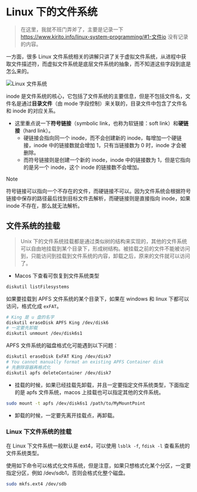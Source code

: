 # Linux 下的文件系统

> 在这里，我就不班门弄斧了，主要是记录一下 <https://www.kirito.info/linux-system-programming/#1-文件io> 没有记录的内容。

一方面，很多 Linux 文件系统相关的讲解只讲了关于虚拟文件系统，从进程中获取文件描述符，而虚拟文件系统是底层文件系统的抽象，而不知道这些字段到底是怎么来的。

![Linux 文件系统](./img/file.png)

inode 是文件系统的核心，它包括了文件系统的主要信息，但是不包括文件名，文件名是通过**目录文件**（由 mode 字段控制）来关联的，目录文件中包含了文件名和 inode 的对应关系。

* 这里重点说一下**符号链接**（symbolic link，也称为软链接：soft link）和**硬链接**（hard link）。
  * 硬链接会指向同一个 inode，而不会创建新的 inode，每增加一个硬链接，inode 中的链接数就会增加 1，只有当链接数为 0 时，inode 才会被删除。
  * 而符号链接则是创建一个新的 inode，inode 中的链接数为 1，但是它指向的是另一个 inode，这个 inode 的链接数不会增加。

> [!NOTE]
> 符号链接可以指向一个不存在的文件，而硬链接不可以。因为文件系统会根据符号链接中保存的路径最后找到目标文件去解析，而硬链接则是直接指向 inode，如果 inode 不存在，那么就无法解析。

## 文件系统的挂载

> Unix 下的文件系统挂载都是通过类似树的结构来实现的，其他的文件系统可以自由地挂载到某个目录下，形成树结构。被挂载之前的文件不能被访问到，只能访问到挂载到文件系统的内容，卸载之后，原来的文件就可以访问了。

* Macos 下查看可恢复到文件系统类型

```bash
diskutil listFilesystems
```

如果要挂载到 APFS 文件系统的某个目录下，如果在 windows 和 linux 下都可以访问，格式化成 `exFAT`。

```bash
# King 是 u 盘的名字
diskutil eraseDisk APFS King /dev/disk6
# 一定要先卸载
diskutil unmount /dev/disk6s1
```

APFS 文件系统的磁盘格式化可能遇到以下问题：

```bash
diskutil eraseDisk ExFAT King /dev/disk7
# You cannot manually format an existing APFS Container disk
# 先删除容器再格式化
diskutil apfs deleteContainer /dev/disk7
```

* 挂载的时候，如果已经挂载先卸载，并且一定要指定文件系统类型，下面指定的是 apfs 文件系统，macos 上挂载也可以指定其他的文件系统。

```bash
sudo mount -t apfs /dev/disk6s1 /path/to/MyMountPoint
```

* 卸载的时候，一定要先离开挂载点，再卸载。

### Linux 下文件系统的挂载

在 Linux 下文件系统一般默认是 ext4，可以使用 `lsblk -f`, `fdisk -l` 查看系统的文件系统类型。

使用如下命令可以格式化文件系统，但是注意，如果只想格式化某个分区，一定要指定分区，例如 /dev/sdb1，否则会格式化整个磁盘。

```bash
sudo mkfs.ext4 /dev/sdb
```
